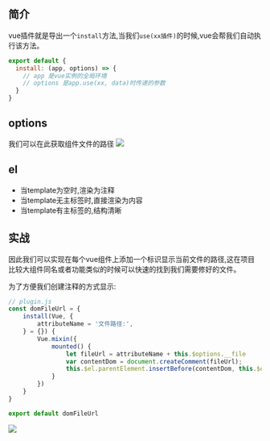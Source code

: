 ## 简介
vue插件就是导出一个`install`方法,当我们`use(xx插件)`的时候,vue会帮我们自动执行该方法。

```js
export default {
  install: (app, options) => {
    // app 是vue实例的全局环境
    // options 是app.use(xx, data)时传递的参数
  }
}
```

## options
我们可以在此获取组件文件的路径
![](/img/options.png)

## el
- 当template为空时,渲染为注释
- 当template无主标签时,直接渲染为内容
- 当template有主标签的,结构清晰


## 实战
因此我们可以实现在每个vue组件上添加一个标识显示当前文件的路径,这在项目比较大组件同名或者功能类似的时候可以快速的找到我们需要修好的文件。

为了方便我们创建注释的方式显示:
```js
// plugin.js
const domFileUrl = {
	install(Vue, {
		attributeName = '文件路径:',
	} = {}) {
		Vue.mixin({
			mounted() {
                let fileUrl = attributeName + this.$options.__file
				var contentDom = document.createComment(fileUrl); 
                this.$el.parentElement.insertBefore(contentDom, this.$el)
			}
		})
	}
}

export default domFileUrl
```
![](/img/plugin3.png)


